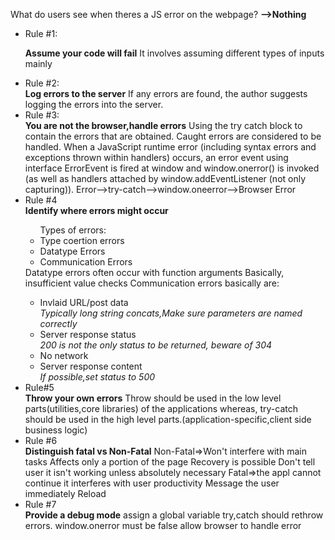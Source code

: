 What do users see when theres a JS error on the webpage? <b>-->Nothing</b>
<ul>
<li>Rule #1:</li>

<b>Assume your code will fail</b>
It involves assuming different types of inputs mainly
<li>Rule #2:</li>
<b>Log errors to the server</b>
If any errors are found, the author suggests logging the errors into the server.
<li>Rule #3:</li>
<b>You are not the browser,handle errors</b>
Using the try catch block to contain the errors that are obtained.
Caught errors are considered to be handled.
When a JavaScript runtime error (including syntax errors and exceptions thrown within handlers) occurs, an error event using interface ErrorEvent is fired at window and window.onerror() is invoked (as well as handlers attached by window.addEventListener (not only capturing)).
Error-->try-catch-->window.oneerror-->Browser Error
<li>Rule #4</li>
<b>Identify where errors might occur</b>
<ul>
Types of errors:
<li>Type coertion errors</li>
<li>Datatype Errors</li>
<li>Communication Errors</li>
</ul>
Datatype errors often occur with function arguments
Basically, insufficient value checks
Communication errors basically are:
<ul>
<li>Invlaid URL/post data</li>
<i>Typically long string concats,Make sure parameters are named correctly</i>
<li>Server response status</li>
<i>200 is not the only status to be returned, beware of 304</i>
<li>No network</li>
<li>Server response content</li>
<i>If possible,set status to 500</i>
</ul>
<li>Rule#5</li>
<b>Throw your own errors</b>
Throw should be used in the low level parts(utilities,core libraries) of the applications whereas, try-catch should be used in the high level parts.(application-specific,client side business logic)

<li>Rule #6</li>
<b>Distinguish fatal vs Non-Fatal</b>
Non-Fatal=>Won't interfere with main tasks
Affects only a portion of the page
Recovery is possible 
Don't tell user it isn't working unless absolutely necessary
Fatal=>the appl cannot continue
it interferes with user productivity
Message the user immediately
Reload

<li>Rule #7</li>
<b>Provide a debug mode</b>
assign a global variable
try,catch should rethrow errors. window.onerror must be false
allow browser to handle error

</ul>


